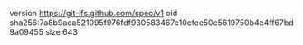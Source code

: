 version https://git-lfs.github.com/spec/v1
oid sha256:7a8b9aea521095f976fdf930583467e10cfee50c5619750b4e4ff67bd9a09455
size 643
